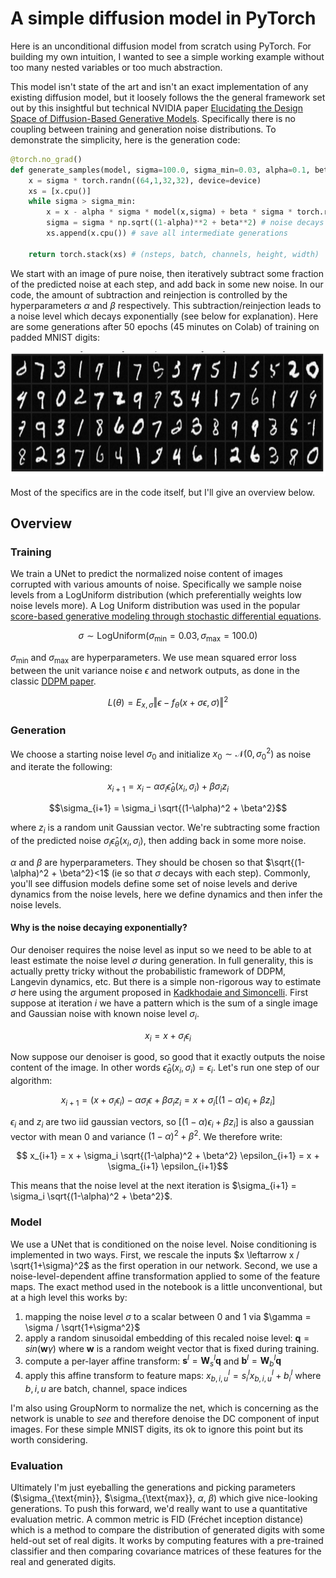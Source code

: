 # A simple diffusion model in PyTorch
Here is an unconditional diffusion model from scratch using PyTorch. For building my own intuition, I wanted to see a simple working example without too many nested variables or too much abstraction.

This model isn't state of the art and isn't an exact implementation of any existing diffusion model, but it loosely follows the the general framework set out by this insightful but technical NVIDIA paper [Elucidating the Design Space of Diffusion-Based Generative Models](https://arxiv.org/abs/2206.00364). Specifically there is no coupling between training and generation noise distributions. To demonstrate the simplicity, here is the generation code:
```python
@torch.no_grad()
def generate_samples(model, sigma=100.0, sigma_min=0.03, alpha=0.1, beta=.40, device='cuda'):
    x = sigma * torch.randn((64,1,32,32), device=device)
    xs = [x.cpu()]
    while sigma > sigma_min:
        x = x - alpha * sigma * model(x,sigma) + beta * sigma * torch.randn_like(x)
        sigma = sigma * np.sqrt((1-alpha)**2 + beta**2) # noise decays exponentially
        xs.append(x.cpu()) # save all intermediate generations

    return torch.stack(xs) # (nsteps, batch, channels, height, width)
```
We start with an image of pure noise, then iteratively subtract some fraction of the predicted noise at each step, and add back in some new noise. In our code, the amount of subtraction and reinjection is controlled by the hyperparameters $\alpha$ and $\beta$ respectively. This subtraction/reinjection leads to a noise level which decays exponentially (see below for explanation). Here are some generations after 50 epochs (45 minutes on Colab) of training on padded MNIST digits:

<img src="generated.png"  height="200" />

Most of the specifics are in the code itself, but I'll give an overview below.

## Overview

### Training
We train a UNet to predict the normalized noise content of images corrupted with various amounts of noise. Specifically we sample noise levels from a LogUniform distribution (which preferentially weights low noise levels more). A Log Uniform distribution was used in the popular [score-based generative modeling through stochastic differential equations](https://arxiv.org/abs/2011.13456).

$$ \sigma \sim \text{LogUniform}(\sigma_{\text{min}}=0.03, \sigma_{\text{max}}=100.0) $$ 

$\sigma_{\text{min}}$ and $\sigma_{\text{max}}$ are hyperparameters. We use mean squared error loss between the unit variance noise $\epsilon$ and network outputs, as done in the classic [DDPM paper](https://arxiv.org/abs/2006.11239).

$$ L(\theta) = E_{x, \sigma} \left\Vert \epsilon - f_\theta (x+\sigma \epsilon, \sigma) \right\Vert^2 $$ 

### Generation
We choose a starting noise level $\sigma_0$ and initialize $x_0 \sim \mathcal{N}(0,\sigma_0^2)$ as noise and iterate the following:

$$x_{i+1} = x_i - \alpha \sigma_i \hat{\epsilon}_{\theta}(x_i, \sigma_i) + \beta \sigma_i z_i$$

$$\sigma_{i+1} = \sigma_i \sqrt{(1-\alpha)^2 + \beta^2}$$

where $z_i$ is a random unit Gaussian vector. We're subtracting some fraction of the predicted noise $\sigma_i \hat{\epsilon}_{\theta}(x_i, \sigma_i)$, then adding back in some more noise.

$\alpha$ and $\beta$ are hyperparameters. They should be chosen so that $\sqrt{(1-\alpha)^2 + \beta^2}<1$ (ie so that $\sigma$ decays with each step). Commonly, you'll see diffusion models define some set of noise levels and derive dynamics from the noise levels, here we define dynamics and then infer the noise levels. 

#### Why is the noise decaying exponentially?
Our denoiser requires the noise level as input so we need to be able to at least estimate the noise level $\sigma$ during generation. In full generality, this is actually pretty tricky without the probabilistic framework of DDPM, Langevin dynamics, etc. But there is a simple non-rigorous way to estimate $\sigma$ here using the argument proposed in [Kadkhodaie and Simoncelli](https://arxiv.org/pdf/2007.13640). First suppose at iteration $i$ we have a pattern which is the sum of a single image and Gaussian noise with known noise level $\sigma_i$.

$$ x_i = x + \sigma_i \epsilon_i$$

Now suppose our denoiser is good, so good that it exactly outputs the noise content of the image. In other words $\hat\epsilon_\theta(x_i, \sigma_i) = \epsilon_i$. Let's run one step of our algorithm:

$$ x_{i+1} = (x + \sigma_i \epsilon_i) - \alpha \sigma_i \epsilon + \beta \sigma_i z_i  = x + \sigma_i [(1-\alpha) \epsilon_i + \beta z_i] $$

$\epsilon_i$ and $z_i$ are two iid gaussian vectors, so $[(1-\alpha) \epsilon_i + \beta z_i]$ is also a gaussian vector with mean 0 and variance $(1-\alpha)^2 + \beta^2$. We therefore write:

$$ x_{i+1} = x + \sigma_i \sqrt{(1-\alpha)^2 + \beta^2} \epsilon_{i+1} = x + \sigma_{i+1} \epsilon_{i+1}$$

This means that the noise level at the next iteration is $\sigma_{i+1} = \sigma_i \sqrt{(1-\alpha)^2 + \beta^2}$.  

### Model
We use a UNet that is conditioned on the noise level. Noise conditioning is implemented in two ways. First, we rescale the inputs $x \leftarrow x / \sqrt{1+\sigma}^2$ as the first operation in our network. Second, we use a noise-level-dependent affine transformation applied to some of the feature maps. The exact method used in the notebook is a little unconventional, but at a high level this works by:

1. mapping the noise level $\sigma$ to a scalar between 0 and 1 via $\gamma = \sigma / \sqrt{1+\sigma^2}$
2. apply a random sinusoidal embedding of this recaled noise level: $\mathbf{q} = sin(\mathbf{w} \gamma)$ where $\mathbf{w}$ is a random weight vector that is fixed during training.
3. compute a per-layer affine transform: $\mathbf{s}^l = \mathbf{W}_s^l \mathbf{q}$ and $\mathbf{b}^l = \mathbf{W}_b^l \mathbf{q}$
4. apply this affine transform to feature maps: $x^l_{b,i,u} = s^l_i x^l_{b,i,u} + b^l_i$ where $b,i,u$ are batch, channel, space indices

I'm also using GroupNorm to normalize the net, which is concerning as the network is unable to *see* and therefore denoise the DC component of input images. For these simple MNIST digits, its ok to ignore this point but its worth considering.

### Evaluation
Ultimately I'm just eyeballing the generations and picking parameters ($\sigma_{\text{min}}, $\sigma_{\text{max}}, $\alpha$, $\beta$) which give nice-looking generations. To push this forward, we'd really want to use a quantitative evaluation metric. A common metric is FID (Fréchet inception distance) which is a method to compare the distribution of generated digits with some held-out set of real digits. It works by computing features with a pre-trained classifier and then comparing covariance matrices of these features for the real and generated digits. 
